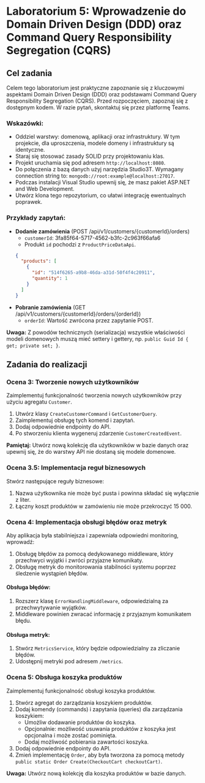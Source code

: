 # Laboratorium 5: Wprowadzenie do Domain Driven Design (DDD) oraz Command Query Responsibility Segregation (CQRS)

## Cel zadania
Celem tego laboratorium jest praktyczne zapoznanie się z kluczowymi aspektami Domain Driven Design (DDD) oraz podstawami Command Query Responsibility Segregation (CQRS). Przed rozpoczęciem, zapoznaj się z dostępnym kodem. W razie pytań, skontaktuj się przez platformę Teams.

### Wskazówki:
- Oddziel warstwy: domenową, aplikacji oraz infrastruktury. W tym projekcie, dla uproszczenia, modele domeny i infrastruktury są identyczne.
- Staraj się stosować zasady SOLID przy projektowaniu klas.
- Projekt uruchamia się pod adresem `http://localhost:8080`.
- Do połączenia z bazą danych użyj narzędzia Studio3T. Wymagany connection string to: `mongodb://root:example@localhost:27017`.
- Podczas instalacji Visual Studio upewnij się, że masz pakiet ASP.NET and Web Development.
- Utwórz klona tego repozytorium, co ułatwi integrację ewentualnych poprawek.

### Przykłady zapytań:
- **Dodanie zamówienia** (POST /api/v1/customers/{customerId}/orders)
    - `customerId`: 3fa85f64-5717-4562-b3fc-2c963f66afa6
    - Produkt `id` pochodzi z `ProductPriceDataApi`.
    ```json
    {
      "products": [
        {
          "id": "514f6265-a9b8-46da-a31d-50f4f4c20911", 
          "quantity": 1
        }
      ]
    }
    ```
- **Pobranie zamówienia** (GET /api/v1/customers/{customerId}/orders/{orderId})
    - `orderId`: Wartość zwrócona przez zapytanie POST.

**Uwaga:** Z powodów technicznych (serializacja) wszystkie właściwości modeli domenowych muszą mieć settery i gettery, np. `public Guid Id { get; private set; }`.

## Zadania do realizacji

### Ocena 3: Tworzenie nowych użytkowników
Zaimplementuj funkcjonalność tworzenia nowych użytkowników przy użyciu agregatu `Customer`.
1. Utwórz klasy `CreateCustomerCommand` i `GetCustomerQuery`.
2. Zaimplementuj obsługę tych komend i zapytań.
3. Dodaj odpowiednie endpointy do API.
4. Po stworzeniu klienta wygeneruj zdarzenie `CustomerCreatedEvent`.

**Pamiętaj:** Utwórz nową kolekcję dla użytkowników w bazie danych oraz upewnij się, że do warstwy API nie dostaną się modele domenowe.

### Ocena 3.5: Implementacja reguł biznesowych
Stwórz następujące reguły biznesowe:
1. Nazwa użytkownika nie może być pusta i powinna składać się wyłącznie z liter.
2. Łączny koszt produktów w zamówieniu nie może przekroczyć 15 000.

### Ocena 4: Implementacja obsługi błędów oraz metryk
Aby aplikacja była stabilniejsza i zapewniała odpowiedni monitoring, wprowadź:
1. Obsługę błędów za pomocą dedykowanego middleware, który przechwyci wyjątki i zwróci przyjazne komunikaty.
2. Obsługę metryk do monitorowania stabilności systemu poprzez śledzenie wystąpień błędów.

#### Obsługa błędów:
1. Rozszerz klasę `ErrorHandlingMiddleware`, odpowiedzialną za przechwytywanie wyjątków.
2. Middleware powinien zwracać informację z przyjaznym komunikatem błędu.

#### Obsługa metryk:
1. Stwórz `MetricsService`, który będzie odpowiedzialny za zliczanie błędów.
2. Udostępnij metryki pod adresem `/metrics`.

### Ocena 5: Obsługa koszyka produktów
Zaimplementuj funkcjonalność obsługi koszyka produktów.
1. Stwórz agregat do zarządzania koszykiem produktów.
2. Dodaj komendy (commands) i zapytania (queries) dla zarządzania koszykiem:
    - Umożliw dodawanie produktów do koszyka.
    - Opcjonalnie: możliwość usuwania produktów z koszyka jest opcjonalna i może zostać pominięta.
    - Dodaj możliwość pobierania zawartości koszyka.
3. Dodaj odpowiednie endpointy do API.
4. Zmień implementację `Order`, aby była tworzona za pomocą metody `public static Order Create(CheckoutCart checkoutCart)`.

**Uwaga:** Utwórz nową kolekcję dla koszyka produktów w bazie danych.
